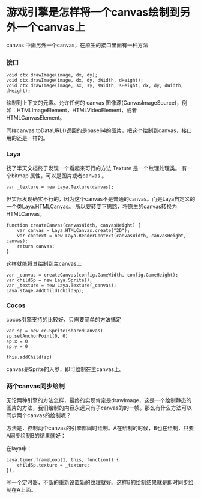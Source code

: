 # 游戏引擎是怎样将一个canvas绘制到另外一个canvas上

canvas 中画另外一个canvas，在原生的接口里面有一种方法

### 接口
```
void ctx.drawImage(image, dx, dy);
void ctx.drawImage(image, dx, dy, dWidth, dHeight);
void ctx.drawImage(image, sx, sy, sWidth, sHeight, dx, dy, dWidth, dHeight);
```

绘制到上下文的元素。允许任何的 canvas 图像源(CanvasImageSource)，例如：HTMLImageElement，HTMLVideoElement，或者 HTMLCanvasElement。

同样canvas.toDataURL()返回的是base64的图片，把这个绘制到canvas，接口用的还是一样的。

### Laya
找了半天文档终于发现一个看起来可行的方法
Texture 是一个纹理处理类。
有一个bitmap 属性，可以是图片或者canvas 。

```
var _texture = new Laya.Texture(canvas);
```

但实际发现确实不行的，因为这个canvas不是普通的canvas。而是Laya自定义的一个类Laya.HTMLCanvas。
所以要转变下思路，将原生的canvas转换为HTMLCanvas。

```
function createCanvas(canvasWidth, canvasHeight) {
    var canvas = Laya.HTMLCanvas.create("2D");
    var context = new Laya.RenderContext(canvasWidth, canvasHeight, canvas);
    return canvas;
}
```

这样就能将其绘制到主canvas上

```
var _canvas = createCanvas(config.GameWidth, config.GameHeight);
var childSp = new Laya.Sprite();
var _texture = new Laya.Texture(_canvas);
Laya.stage.addChild(childSp);
```

### Cocos
cocos引擎支持的比较好，只需要简单的方法搞定

```
var sp = new cc.Sprite(sharedCanvas)
sp.setAnchorPoint(0, 0)
sp.x = 0
sp.y = 0

this.addChild(sp)
```

canvas是Sprite的入参，即可绘制在主canvas上。

### 两个canvas同步绘制

无论两种引擎的方法怎样，最终的实现肯定是drawImage，这是一个绘制静态的图片的方法，我们绘制的内容永远只有子canvas的的一帧。那么有什么方法可以同步两个canvas的绘制呢？

方法是，控制两个canvas的引擎都同时绘制。A在绘制的时候，B也在绘制，只要A同步绘制B的结果就好：

在laya中：

```
Laya.timer.frameLoop(1, this, function() {
    childSp.texture = _texture;
});
```

写一个定时器，不断的重新设置新的纹理就好。这样B的绘制结果就是即时同步绘制在A上面。